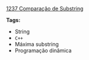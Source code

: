 [1237 Comparação de Substring](https://www.urionlinejudge.com.br/judge/pt/problems/view/1237)

**Tags:**
- String
- `C++`
- Máxima substring
- Programação dinâmica